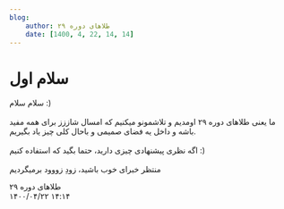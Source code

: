 ```yaml
---
blog:
    author: طلاهای دوره ۲۹
    date: [1400, 4, 22, 14, 14]
---
```

# سلام اول

<div class="cnt">
<p>سلام سلام :)<br/><br/>ما یعنی طلاهای دوره ۲۹ اومدیم و تلاشمونو میکنیم که امسال شاززز برای همه مفید باشه و داخل یه فضای صمیمی و باحال کلی چیز یاد بگیریم.<br/><br/>اگه نظری پیشنهادی چیزی دارید، حتما بگید که استفاده کنیم :)<br/><br/>منتظر خبرای خوب باشید، زودِ زووود برمیگردیم</p>
</div>

<div class="blog-info">
    <div class="blog-author">طلاهای دوره ۲۹</div>
    <div class="blog-date">۱۴۰۰/۰۴/۲۲ ۱۴:۱۴</div>
</div>

